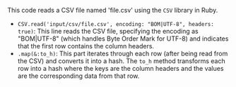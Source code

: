 This code reads a CSV file named 'file.csv' using the `CSV` library in Ruby. 

*   `CSV.read('input/csv/file.csv', encoding: "BOM|UTF-8", headers: true)`: This line reads the CSV file, specifying the encoding as "BOM|UTF-8" (which handles Byte Order Mark for UTF-8) and indicates that the first row contains the column headers.
*   `.map(&:to_h)`: This part iterates through each row (after being read from the CSV) and converts it into a hash.  The `to_h` method transforms each row into a hash where the keys are the column headers and the values are the corresponding data from that row.
